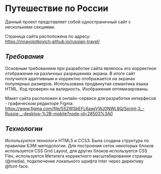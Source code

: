# Путешествие по России

Данный проект представляет собой одностраничный сайт с несколькими секциями.

Страница сайта расположена по адресу: https://innavolotkovich.github.io/russian-travel/


## *Требования*

Основным требованием при разработке сайта являлось его корректное отображение на различных разрешениях экрана.  В итоге сайт получился адаптивным и корректно отображается на экранах популярных размеров.
Использована продвинутая семантика языка HTML. Код проверен на валидность. Изображения оптимизированы.

Макет сайта расположен в онлайн-сервисе для разработки интерфесов - графическом редакторе Figma: https://www.figma.com/file/5S2WSbEFL6awjVWJ0NWL8Q/Sprint-3_-Russia-_-desktop-%2B-mobile?node-id=28503%3A0


## *Технологии*

Используются технологи HTML5 и СCS3. Была создана структура по правилам БЭМ-методологии. Для построения сеток некоторых блоков используется CSS Grid Layout, для других блоков используется CSS Flex, используется Метатега корректного масштабирования страницы (@media), подключение локального шрифта Inter через директиву @font-face.


